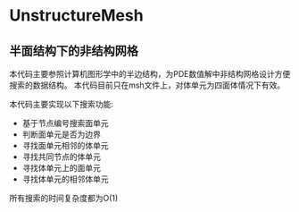 # UnstructureMesh
半面结构下的非结构网格
----------

本代码主要参照计算机图形学中的半边结构，为PDE数值解中非结构网格设计方便搜索的数据结构。
本代码目前只在msh文件上，对体单元为四面体情况下有效。

本代码主要实现以下搜索功能:
+ 基于节点编号搜索面单元
+ 判断面单元是否为边界
+ 寻找面单元相邻的体单元
+ 寻找共同节点的体单元
+ 寻找体单元上的面单元
+ 寻找体单元的相邻体单元

所有搜索的时间复杂度都为O(1)
